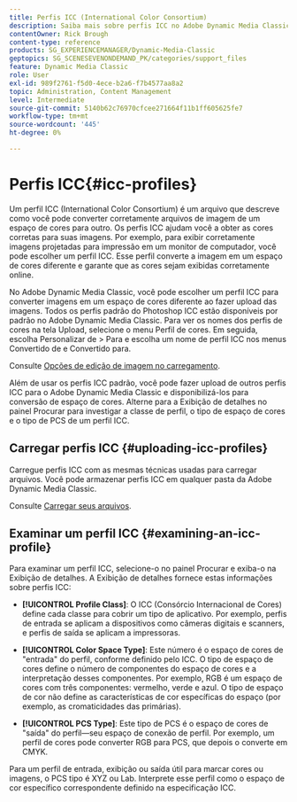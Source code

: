 ```yaml
---
title: Perfis ICC (International Color Consortium)
description: Saiba mais sobre perfis ICC no Adobe Dynamic Media Classic.
contentOwner: Rick Brough
content-type: reference
products: SG_EXPERIENCEMANAGER/Dynamic-Media-Classic
geptopics: SG_SCENESEVENONDEMAND_PK/categories/support_files
feature: Dynamic Media Classic
role: User
exl-id: 989f2761-f5d0-4ece-b2a6-f7b4577aa8a2
topic: Administration, Content Management
level: Intermediate
source-git-commit: 5140b62c76970cfcee271664f11b1ff605625fe7
workflow-type: tm+mt
source-wordcount: '445'
ht-degree: 0%

---
```


# Perfis ICC{#icc-profiles}

Um perfil ICC (International Color Consortium) é um arquivo que descreve como você pode converter corretamente arquivos de imagem de um espaço de cores para outro. Os perfis ICC ajudam você a obter as cores corretas para suas imagens. Por exemplo, para exibir corretamente imagens projetadas para impressão em um monitor de computador, você pode escolher um perfil ICC. Esse perfil converte a imagem em um espaço de cores diferente e garante que as cores sejam exibidas corretamente online.

No Adobe Dynamic Media Classic, você pode escolher um perfil ICC para converter imagens em um espaço de cores diferente ao fazer upload das imagens. Todos os perfis padrão do Photoshop ICC estão disponíveis por padrão no Adobe Dynamic Media Classic. Para ver os nomes dos perfis de cores na tela Upload, selecione o menu Perfil de cores. Em seguida, escolha Personalizar de > Para e escolha um nome de perfil ICC nos menus Convertido de e Convertido para.

Consulte [Opções de edição de imagem no carregamento](image-editing-options-upload.md#image-editing-options-at-upload).

Além de usar os perfis ICC padrão, você pode fazer upload de outros perfis ICC para o Adobe Dynamic Media Classic e disponibilizá-los para conversão de espaço de cores. Alterne para a Exibição de detalhes no painel Procurar para investigar a classe de perfil, o tipo de espaço de cores e o tipo de PCS de um perfil ICC.

## Carregar perfis ICC {#uploading-icc-profiles}

Carregue perfis ICC com as mesmas técnicas usadas para carregar arquivos. Você pode armazenar perfis ICC em qualquer pasta da Adobe Dynamic Media Classic.

Consulte [Carregar seus arquivos](uploading-files.md#uploading_your_files).

## Examinar um perfil ICC {#examining-an-icc-profile}

Para examinar um perfil ICC, selecione-o no painel Procurar e exiba-o na Exibição de detalhes. A Exibição de detalhes fornece estas informações sobre perfis ICC:

* **[!UICONTROL Profile Class]**: O ICC (Consórcio Internacional de Cores) define cada classe para cobrir um tipo de aplicativo. Por exemplo, perfis de entrada se aplicam a dispositivos como câmeras digitais e scanners, e perfis de saída se aplicam a impressoras.

* **[!UICONTROL Color Space Type]**: Este número é o espaço de cores de &quot;entrada&quot; do perfil, conforme definido pelo ICC. O tipo de espaço de cores define o número de componentes do espaço de cores e a interpretação desses componentes. Por exemplo, RGB é um espaço de cores com três componentes: vermelho, verde e azul. O tipo de espaço de cor não define as características de cor específicas do espaço (por exemplo, as cromaticidades das primárias).

* **[!UICONTROL PCS Type]**: Este tipo de PCS é o espaço de cores de &quot;saída&quot; do perfil—seu espaço de conexão de perfil. Por exemplo, um perfil de cores pode converter RGB para PCS, que depois o converte em CMYK.

Para um perfil de entrada, exibição ou saída útil para marcar cores ou imagens, o PCS tipo é XYZ ou Lab. Interprete esse perfil como o espaço de cor específico correspondente definido na especificação ICC.
